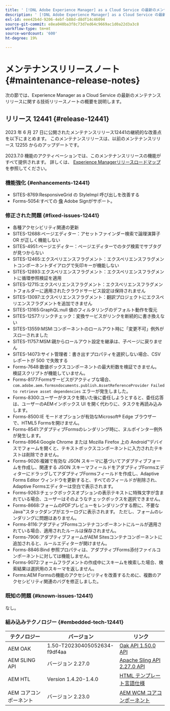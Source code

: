 ```yaml
---
title: ' [!DNL Adobe Experience Manager] as a Cloud Service の最新のメンテナンスリリースノート'
description: ' [!DNL Adobe Experience Manager] as a Cloud Service の最新のメンテナンスリリースノート'
exl-id: eee42b4d-9206-4ebf-b88d-d8df14c46094
source-git-commit: e8ea040ba3f8c73d7ed64c9669ac1d0a22d3a3c8
workflow-type: tm+mt
source-wordcount: '600'
ht-degree: 19%

---
```


# メンテナンスリリースノート {#maintenance-release-notes}

次の節では、Experience Manager as a Cloud Service の最新のメンテナンスリリースに関する技術リリースノートの概要を説明します。

## リリース 12441 {#release-12441}

2023 年 6 月 27 日に公開されたメンテナンスリリース12441の継続的な改善点を以下にまとめます。 このメンテナンスリリースは、以前のメンテナンスリリース 12255 からのアップデートです。

2023.7.0 機能のアクティベーションでは、このメンテナンスリリースの機能がすべて提供されます。 詳しくは、 [Experience Managerリリースロードマップ](https://experienceleague.adobe.com/docs/experience-manager-release-information/aem-release-updates/update-releases-roadmap.html?lang=ja) を参照してください。

### 機能強化 {#enhancements-12441}

- SITES-8769:ResponsiveGrid の StyleImpl 呼び出しを改善する
- Forms-5054:すべての [像](https://opensource.adobe.com/acrobat-sign/acrobat_sign_events/webhookeventsagreements.html) Adobe Signがサポート。

### 修正された問題 {#fixed-issues-12441}

- 各種アクセシビリティ関連の更新
- SITES-12688:ページエディター：アセットファインダー検索で論理演算子 OR が正しく機能しない
- SITES-4951:ページエディター：ページエディターでのタグ検索でサブタグが見つからない
- SITES-12465:エクスペリエンスフラグメント：エクスペリエンスフラグメントコンポーネントダイアログで矢印キーが機能しない
- SITES-12893:エクスペリエンスフラグメント：エクスペリエンスフラグメントに循環参照検証を適用
- SITES-12715:エクスペリエンスフラグメント：エクスペリエンスフラグメントフォルダーに適用されたクラウドサービス設定は保持されません
- SITES-13097:エクスペリエンスフラグメント：翻訳プロジェクトにエクスペリエンスフラグメントを追加できません
- SITES-13165:GraphQL:null 値のフィルタリングのデフォルト動作を復元
- SITES-12577:リンクチェック：変換サービスがリンクを断続的に書き換えない
- SITES-13559:MSM:コンポーネントのロールアウト時に「変更不可」例外がスローされました
- SITES-11757:MSM:親からロールアウト設定を継承は、子ページに戻りません
- SITES-14073:サイト管理者：書き出すプロパティを選択しない場合、CSV レポートが 500 で失敗する
- Forms-7648:数値ボックスコンポーネントの最大桁数を検証できません。 検証スクリプトが機能していません。
- Forms-8177:Formsサービスがアクティブな場合、 `com.adobe.aem.formsndocuments.publish.AssetReferenceProvider Failed to retrieve asset dependencies` エラーが発生しました。
- Forms-8300:ユーザーがタスクを開いた後に委任しようとすると、委任応答は、ユーザーのAEMインボックス UI を開く代わりに、タスクを再読み込みします。
- Forms-8500:IE モードオプションが有効なMicrosoft® Edge ブラウザーで、HTML5 Formsを開けません。
- Forms-8541:アダプティブFormsのレンダリング時に、ヌルポインター例外が発生します。
- Forms-8964:Google Chrome または Mozilla Firefox 上の Android™デバイスでフォームを開くと、テキストボックスコンポーネントに入力されたテキストは削除できません。
- Forms-9026:複雑で有効な JSON スキーマに基づいてアダプティブフォームを作成し、関連する JSON スキーマフィールドをアダプティブFormsエディターにドラッグしてアダプティブFormsフィールドを作成し、Adaptive Forms Editor ウィンドウを更新すると、すべてのフィールドが削除され、Adaptive Formsエディターは空白で表示されます。
- Forms-9263:チェックボックスオプションの表示テキストに特殊文字が含まれている場合、ユーザーはそのようなチェックボックスを選択できません。
- Forms-8668:フォームのPDFプレビューをレンダリングする際に、不要な Java™スタックダンプがエラーログに表示されます。 ただし、フォームのレンダリングに問題はありません。
- Forms-8116:アダプティブFormsコンテナコンポーネントにルールが適用されている場合、適用されたルールは保存されません。
- Forms-7906:アダプティブフォームがAEM Sitesコンテナコンポーネントに追加されると、ルールエディターが開けません。
- Forms-8846:Bind 参照プロパティは、アダプティブForms添付ファイルコンポーネントに対しては機能しません。
- Forms-9072:フォームフラグメントの作成中にスキームを検索した場合、検索結果は選択用のスキーマを返しません。
- Forms:AEM Formsの機能のアクセシビリティを改善するために、複数のアクセシビリティ関連のバグを修正しました。

### 既知の問題 {#known-issues-12441}

なし。

### 組み込みテクノロジー {#embedded-tech-12441}

| テクノロジー | バージョン | リンク |
|---|---|---|
| AEM OAK | 1.50-T20230405052634-f9df4aa | [Oak API 1.50.0 API](https://www.javadoc.io/doc/org.apache.jackrabbit/oak-api/1.50.0/index.html) |
| AEM SLING API | バージョン 2.27.0 | [Apache Sling API 2.27.0 API](https://www.javadoc.io/doc/org.apache.sling/org.apache.sling.api/latest/index.html) |
| AEM HTL | Version 1.4.20-1.4.0 | [HTML テンプレート言語仕様](https://github.com/adobe/htl-spec) |
| AEM コアコンポーネント | バージョン 2.23.0 | [AEM WCM コアコンポーネント](https://github.com/adobe/aem-core-wcm-components) |
